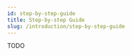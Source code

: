 ```yaml
---
id: step-by-step-guide
title: Step-by-step Guide
slug: /introduction/step-by-step-guide
---
```

TODO
